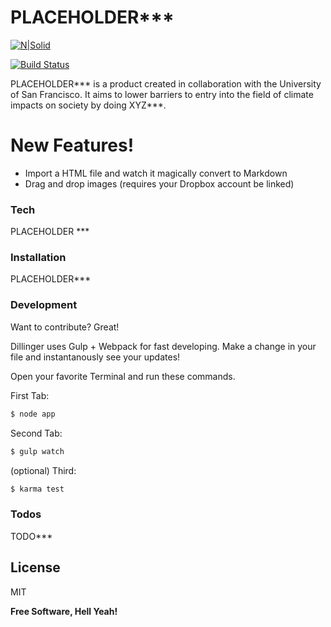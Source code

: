 # PLACEHOLDER***

[![N|Solid](https://cldup.com/dTxpPi9lDf.thumb.png)](https://nodesource.com/products/nsolid)

[![Build Status](https://travis-ci.org/joemccann/dillinger.svg?branch=master)](https://travis-ci.org/joemccann/dillinger)

PLACEHOLDER*** is a product created in collaboration with the University of San Francisco. It aims to lower barriers to entry into the field of climate impacts on society by doing XYZ***.

# New Features!

  - Import a HTML file and watch it magically convert to Markdown
  - Drag and drop images (requires your Dropbox account be linked)

### Tech

PLACEHOLDER ***

### Installation

PLACEHOLDER***

### Development

Want to contribute? Great!

Dillinger uses Gulp + Webpack for fast developing.
Make a change in your file and instantanously see your updates!

Open your favorite Terminal and run these commands.

First Tab:
```sh
$ node app
```

Second Tab:
```sh
$ gulp watch
```

(optional) Third:
```sh
$ karma test
```

### Todos

TODO***

License
----

MIT


**Free Software, Hell Yeah!**